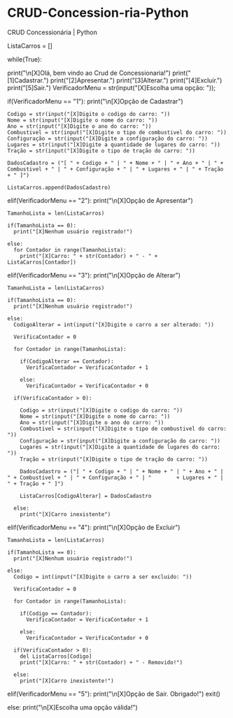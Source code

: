 # CRUD-Concession-ria-Python
CRUD Concessionária | Python


ListaCarros = []

while(True):

  print("\n[X]Olá, bem vindo ao Crud de Concessionaria!")
  print("[1]Cadastrar.")
  print("[2]Apresentar.")
  print("[3]Alterar.")
  print("[4]Excluir.")
  print("[5]Sair.")
  VerificadorMenu = str(input("[X]Escolha uma opção: "));

  if(VerificadorMenu == "1"):
    print("\n[X]Opção de Cadastrar")

    Codigo = str(input("[X]Digite o codigo do carro: "))
    Nome = str(input("[X]Digite o nome do carro: "))
    Ano = str(input("[X]Digite o ano do carro: "))
    Combustivel = str(input("[X]Digite o tipo de combustivel do carro: "))
    Configuração = str(input("[X]Digite a configuração do carro: "))
    Lugares = str(input("[X]Digite a quantidade de lugares do carro: "))
    Tração = str(input("[X]Digite o tipo de tração do carro: "))

    DadosCadastro = ("[ " + Codigo + " | " + Nome + " | " + Ano + " | " + Combustivel + " | " + Configuração + " | " + Lugares + " | " + Tração + " ]")

    ListaCarros.append(DadosCadastro)

  elif(VerificadorMenu == "2"):
    print("\n[X]Opção de Apresentar")

    TamanhoLista = len(ListaCarros)

    if(TamanhoLista == 0):
      print("[X]Nenhum usuário registrado!")

    else:
      for Contador in range(TamanhoLista):
        print("[X]Carro: " + str(Contador) + " - " + ListaCarros[Contador])


  elif(VerificadorMenu == "3"):
    print("\n[X]Opção de Alterar")

    TamanhoLista = len(ListaCarros)

    if(TamanhoLista == 0):
      print("[X]Nenhum usuário registrado!")

    else:
      CodigoAlterar = int(input("[X]Digite o carro a ser alterado: "))

      VerificaContador = 0

      for Contador in range(TamanhoLista):

        if(CodigoAlterar == Contador):
          VerificaContador = VerificaContador + 1

        else:
          VerificaContador = VerificaContador + 0

      if(VerificaContador > 0):
        
        Codigo = str(input("[X]Digite o codigo do carro: "))
        Nome = str(input("[X]Digite o nome do carro: "))
        Ano = str(input("[X]Digite o ano do carro: "))
        Combustivel = str(input("[X]Digite o tipo de combustivel do carro: "))
        Configuração = str(input("[X]Digite a configuração do carro: "))
        Lugares = str(input("[X]Digite a quantidade de lugares do carro: "))
        Tração = str(input("[X]Digite o tipo de tração do carro: "))

        DadosCadastro = ("[ " + Codigo + " | " + Nome + " | " + Ano + " | " + Combustivel + " | " + Configuração + " | "        + Lugares + " | " + Tração + " ]")

        ListaCarros[CodigoAlterar] = DadosCadastro

      else:
        print("[X]Carro inexistente")

  elif(VerificadorMenu == "4"):
    print("\n[X]Opção de Excluir")

    TamanhoLista = len(ListaCarros)

    if(TamanhoLista == 0):
      print("[X]Nenhum usuário registrado!")

    else:
      Codigo = int(input("[X]Digite o carro a ser excluido: "))

      VerificaContador = 0

      for Contador in range(TamanhoLista):
        
        if(Codigo == Contador):
          VerificaContador = VerificaContador + 1

        else:
          VerificaContador = VerificaContador + 0
      
      if(VerificaContador > 0):
        del ListaCarros[Codigo]
        print("[X]Carro: " + str(Contador) + " - Removido!")

      else:
        print("[X]Carro inexistente!")

  elif(VerificadorMenu == "5"):
    print("\n[X]Opção de Sair. Obrigado!")
    exit()

  else:
    print("\n[X]Escolha uma opção válida!")
